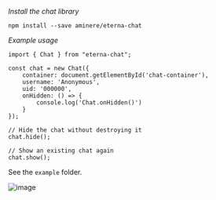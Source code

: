 *Install the chat library*

`npm install --save aminere/eterna-chat`

*Example usage*

```
import { Chat } from "eterna-chat";

const chat = new Chat({
    container: document.getElementById('chat-container'),
    username: 'Anonymous',
    uid: '000000',
    onHidden: () => {
        console.log('Chat.onHidden()')
    }
});

// Hide the chat without destroying it
chat.hide();

// Show an existing chat again
chat.show();
```

See the `example` folder.

![image](https://user-images.githubusercontent.com/11358110/81236451-4101ee00-8fcb-11ea-873d-7369932a9d4a.png)
